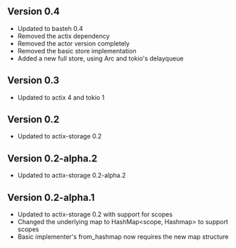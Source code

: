 ## Version 0.4
- Updated to basteh 0.4
- Removed the actix dependency
- Removed the actor version completely
- Removed the basic store implementation
- Added a new full store, using Arc<Mutex> and tokio's delayqueue

## Version 0.3
- Updated to actix 4 and tokio 1

## Version 0.2
- Updated to actix-storage 0.2

## Version 0.2-alpha.2
- Updated to actix-storage 0.2-alpha.2

## Version 0.2-alpha.1
- Updated to actix-storage 0.2 with support for scopes
- Changed the underlying map to HashMap<scope, Hashmap> to support scopes
- Basic implementer's from_hashmap now requires the new map structure
